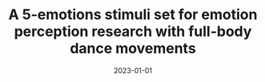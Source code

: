 ---
title: "A 5-emotions stimuli set for emotion perception research with full-body dance movements"
collection: publications
permalink: /publication/2023_EmotionDance
date: 2023-01-01
venue: 'submitted'
paperurl: ''
link: ''
citation: 'Christensen, J. F., Bruhn L., Schmidt E., <b>Bahmanian, N.</b>, Yazdi, S., Farahi, F., Sancho-Escanero, L., Menninghaus, W. (submitted). &quot;A 5-emotions estimuli set for emotion perception research with full-body dance movements.&quot;'

---